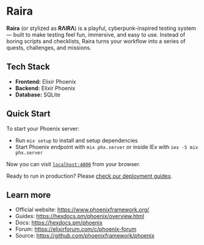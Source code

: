 # Raira

**Raira** (or stylized as **RΛIRΛ**) is a playful, cyberpunk-inspired testing system — built to make testing feel fun, immersive, and easy to use.
Instead of boring scripts and checklists, Raira turns your workflow into a series of quests, challenges, and missions.


## Tech Stack

- **Frontend:** Elixir Phoenix
- **Backend:** Elixir Phoenix
- **Database:** SQLite

## Quick Start

To start your Phoenix server:
* Run `mix setup` to install and setup dependencies
* Start Phoenix endpoint with `mix phx.server` or inside IEx with `iex -S mix phx.server`

Now you can visit [`localhost:4000`](http://localhost:4000) from your browser.

Ready to run in production? Please [check our deployment guides](https://hexdocs.pm/phoenix/deployment.html).

## Learn more

* Official website: https://www.phoenixframework.org/
* Guides: https://hexdocs.pm/phoenix/overview.html
* Docs: https://hexdocs.pm/phoenix
* Forum: https://elixirforum.com/c/phoenix-forum
* Source: https://github.com/phoenixframework/phoenix
